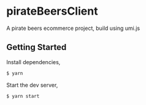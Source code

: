 
# pirateBeersClient
A pirate beers ecommerce project, build using umi.js

## Getting Started

Install dependencies,

```bash
$ yarn
```

Start the dev server,

```bash
$ yarn start
```

